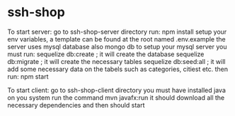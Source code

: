 # ssh-shop

To start server:
  go to ssh-shop-server directory
  run: npm install
  setup your env variables, a template can be found at the root named .env.example
  the server uses mysql database also mongo db
  to setup your mysql server you must run:
  sequelize db:create  ; it will create the database
  sequelize db:migrate  ; it will create the necessary tables
  sequelize db:seed:all ; it will add some necessary data on the tabels such as categories, citiest etc.
  then run: npm start
 
To start client:
  go to ssh-shop-client directory
  you must have installed java on you system
  run the command mvn javafx:run 
  it should download all the necessary dependencies and then should start
  
